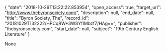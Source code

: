 {
  "date": "2018-10-29T13:22:22.853954", 
  "open_access": true, 
  "target_url": "http://www.thebyronsociety.com/", 
  "description": null, 
  "end_date": null, 
  "title": "Byron Society, The", 
  "record_id": "20181029T132222/HPCqRW+3WSYfIMbzf7/HAg==", 
  "publisher": "thebyronsociety.com", 
  "start_date": null, 
  "subject": "19th Century English Literature"
}

None